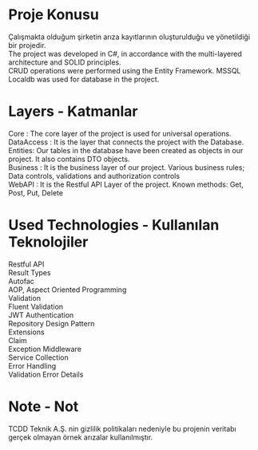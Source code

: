 
# Proje Konusu 
Çalışmakta olduğum şirketin arıza kayıtlarının oluşturulduğu ve yönetildiği bir projedir.<br/>
The project was developed in C#, in accordance with the multi-layered architecture and SOLID principles.<br/>
CRUD operations were performed using the Entity Framework. MSSQL Localdb was used for database in the project.<br/>
# Layers - Katmanlar
Core : The core layer of the project is used for universal operations.<br/>
DataAccess : It is the layer that connects the project with the Database.<br/>
Entities: Our tables in the database have been created as objects in our project. It also contains DTO objects. <br/>
Business : It is the business layer of our project. Various business rules; Data controls, validations and authorization controls <br/>
WebAPI : It is the Restful API Layer of the project. Known methods: Get, Post, Put, Delete <br/>
# Used Technologies - Kullanılan Teknolojiler
Restful API <br/>
Result Types <br/>
Autofac<br/>
AOP, Aspect Oriented Programming <br/>
Validation <br/>
Fluent Validation <br/>
JWT Authentication <br/>
Repository Design Pattern <br/>
Extensions <br/>
Claim <br/>
Exception Middleware <br/>
Service Collection <br/>
Error Handling <br/>
Validation Error Details <br/> 
# Note - Not 
TCDD Teknik A.Ş. nin gizlilik politikaları nedeniyle bu projenin veritabı gerçek olmayan örnek arızalar kullanılmıştır.



